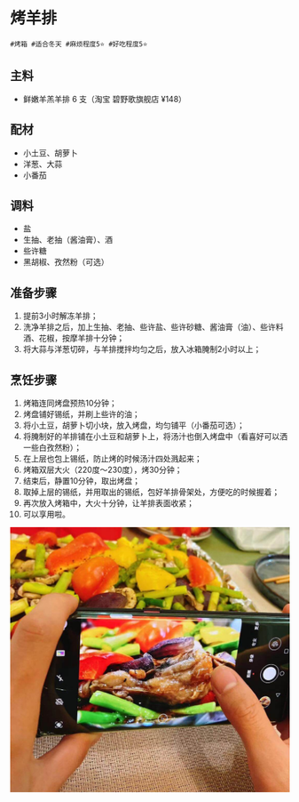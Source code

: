 # 烤羊排

```
#烤箱 #适合冬天 #麻烦程度5⭐️ #好吃程度5⭐️
```

## 主料

- 鲜嫩羊羔羊排 6 支（淘宝 碧野歌旗舰店 ¥148）

## 配材

- 小土豆、胡萝卜
- 洋葱、大蒜
- 小番茄

## 调料

- 盐
- 生抽、老抽（酱油膏）、酒
- 些许糖
- 黑胡椒、孜然粉（可选）

## 准备步骤

1. 提前3小时解冻羊排；
2. 洗净羊排之后，加上生抽、老抽、些许盐、些许砂糖、酱油膏（油）、些许料酒、花椒，按摩羊排十分钟；
3. 将大蒜与洋葱切碎，与羊排搅拌均匀之后，放入冰箱腌制2小时以上；

## 烹饪步骤

1. 烤箱连同烤盘预热10分钟；
2. 烤盘铺好锡纸，并刷上些许的油；
3. 将小土豆，胡萝卜切小块，放入烤盘，均匀铺平（小番茄可选）；
4. 将腌制好的羊排铺在小土豆和胡萝卜上，将汤汁也倒入烤盘中（看喜好可以洒一些白孜然粉）；
5. 在上层也包上锡纸，防止烤的时候汤汁四处溅起来；
6. 烤箱双层大火（220度～230度），烤30分钟；
7. 结束后，静置10分钟，取出烤盘；
8. 取掉上层的锡纸，并用取出的锡纸，包好羊排骨架处，方便吃的时候握着；
9. 再次放入烤箱中，大火十分钟，让羊排表面收紧；
10. 可以享用啦。

![](../_images/kaoyangpai.jpg)
